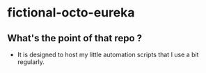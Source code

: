 # fictional-octo-eureka

## What's the point of that repo ?
- It is designed to host my little automation scripts that I use a bit regularly.

